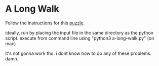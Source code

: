 # A Long Walk

Follow the instructions for this [puzzle](https://adventofcode.com/2023/day/23).

ideally, run by placing the input file in the same directory as the python script. execute from command line using "python3 a-long-walk.py" (on mac)

it's not gonna work tho. i dont know how to do any of these problems. damn.